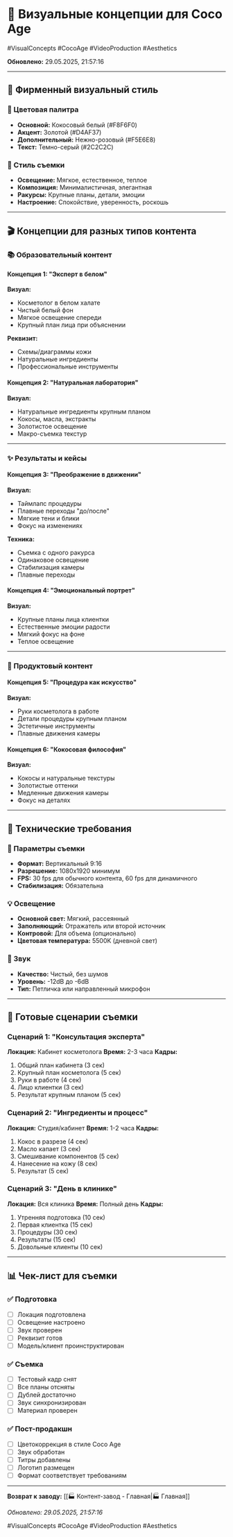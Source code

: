 # 🎨 Визуальные концепции для Coco Age

#VisualConcepts #CocoAge #VideoProduction #Aesthetics

**Обновлено:** 29.05.2025, 21:57:16

---

## 🥥 Фирменный визуальный стиль

### 🎨 Цветовая палитра
- **Основной:** Кокосовый белый (#F8F6F0)
- **Акцент:** Золотой (#D4AF37)
- **Дополнительный:** Нежно-розовый (#F5E6E8)
- **Текст:** Темно-серый (#2C2C2C)

### 📸 Стиль съемки
- **Освещение:** Мягкое, естественное, теплое
- **Композиция:** Минималистичная, элегантная
- **Ракурсы:** Крупные планы, детали, эмоции
- **Настроение:** Спокойствие, уверенность, роскошь

---

## 🎬 Концепции для разных типов контента

### 📚 Образовательный контент

#### Концепция 1: "Эксперт в белом"
**Визуал:**
- Косметолог в белом халате
- Чистый белый фон
- Мягкое освещение спереди
- Крупный план лица при объяснении

**Реквизит:**
- Схемы/диаграммы кожи
- Натуральные ингредиенты
- Профессиональные инструменты

#### Концепция 2: "Натуральная лаборатория"
**Визуал:**
- Натуральные ингредиенты крупным планом
- Кокосы, масла, экстракты
- Золотистое освещение
- Макро-съемка текстур

---

### ✨ Результаты и кейсы

#### Концепция 3: "Преображение в движении"
**Визуал:**
- Таймлапс процедуры
- Плавные переходы "до/после"
- Мягкие тени и блики
- Фокус на изменениях

**Техника:**
- Съемка с одного ракурса
- Одинаковое освещение
- Стабилизация камеры
- Плавные переходы

#### Концепция 4: "Эмоциональный портрет"
**Визуал:**
- Крупные планы лица клиентки
- Естественные эмоции радости
- Мягкий фокус на фоне
- Теплое освещение

---

### 🥥 Продуктовый контент

#### Концепция 5: "Процедура как искусство"
**Визуал:**
- Руки косметолога в работе
- Детали процедуры крупным планом
- Эстетичные инструменты
- Плавные движения камеры

#### Концепция 6: "Кокосовая философия"
**Визуал:**
- Кокосы и натуральные текстуры
- Золотистые оттенки
- Медленные движения камеры
- Фокус на деталях

---

## 📱 Технические требования

### 🎥 Параметры съемки
- **Формат:** Вертикальный 9:16
- **Разрешение:** 1080x1920 минимум
- **FPS:** 30 fps для обычного контента, 60 fps для динамичного
- **Стабилизация:** Обязательна

### 💡 Освещение
- **Основной свет:** Мягкий, рассеянный
- **Заполняющий:** Отражатель или второй источник
- **Контровой:** Для объема (опционально)
- **Цветовая температура:** 5500K (дневной свет)

### 🎵 Звук
- **Качество:** Чистый, без шумов
- **Уровень:** -12dB до -6dB
- **Тип:** Петличка или направленный микрофон

---

## 🎨 Готовые сценарии съемки

### Сценарий 1: "Консультация эксперта"
**Локация:** Кабинет косметолога
**Время:** 2-3 часа
**Кадры:**
1. Общий план кабинета (3 сек)
2. Крупный план косметолога (5 сек)
3. Руки в работе (4 сек)
4. Лицо клиентки (3 сек)
5. Результат крупным планом (5 сек)

### Сценарий 2: "Ингредиенты и процесс"
**Локация:** Студия/кабинет
**Время:** 1-2 часа
**Кадры:**
1. Кокос в разрезе (4 сек)
2. Масло капает (3 сек)
3. Смешивание компонентов (5 сек)
4. Нанесение на кожу (8 сек)
5. Результат (5 сек)

### Сценарий 3: "День в клинике"
**Локация:** Вся клиника
**Время:** Полный день
**Кадры:**
1. Утренняя подготовка (10 сек)
2. Первая клиентка (15 сек)
3. Процедуры (30 сек)
4. Результаты (15 сек)
5. Довольные клиенты (10 сек)

---

## 📊 Чек-лист для съемки

### ✅ Подготовка
- [ ] Локация подготовлена
- [ ] Освещение настроено
- [ ] Звук проверен
- [ ] Реквизит готов
- [ ] Модель/клиент проинструктирован

### ✅ Съемка
- [ ] Тестовый кадр снят
- [ ] Все планы отсняты
- [ ] Дублей достаточно
- [ ] Звук синхронизирован
- [ ] Материал проверен

### ✅ Пост-продакшн
- [ ] Цветокоррекция в стиле Coco Age
- [ ] Звук обработан
- [ ] Титры добавлены
- [ ] Логотип размещен
- [ ] Формат соответствует требованиям

---

**Возврат к заводу:** [[🏭 Контент-завод - Главная|🏭 Главная]]

*Обновлено: 29.05.2025, 21:57:16*

#VisualConcepts #CocoAge #VideoProduction #Aesthetics